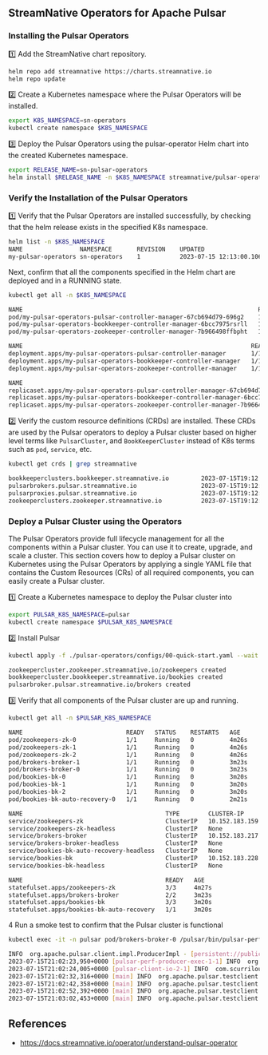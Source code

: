 StreamNative Operators for Apache Pulsar
-----------

### Installing the Pulsar Operators

1️⃣ Add the StreamNative chart repository.

```bash
helm repo add streamnative https://charts.streamnative.io
helm repo update
```

2️⃣ Create a Kubernetes namespace where the Pulsar Operators will be installed.

```bash
export K8S_NAMESPACE=sn-operators
kubectl create namespace $K8S_NAMESPACE
```

3️⃣ Deploy the Pulsar Operators using the pulsar-operator Helm chart into the created Kubernetes namespace.


```bash
export RELEASE_NAME=sn-pulsar-operators
helm install $RELEASE_NAME -n $K8S_NAMESPACE streamnative/pulsar-operator
```

### Verify the Installation of the Pulsar Operators

1️⃣ Verify that the Pulsar Operators are installed successfully, by checking that the helm release exists in the specified K8s namespace.

```bash
helm list -n $K8S_NAMESPACE
NAME               	NAMESPACE   	REVISION	UPDATED                               	STATUS  	CHART                 	APP VERSION
my-pulsar-operators	sn-operators	1       	2023-07-15 12:13:00.10625632 -0700 PDT	deployed	pulsar-operator-0.17.0	0.17.0     
```

Next, confirm that all the components specified in the Helm chart are deployed and in a RUNNING state.

```bash
kubectl get all -n $K8S_NAMESPACE

NAME                                                                  READY   STATUS    RESTARTS   AGE
pod/my-pulsar-operators-pulsar-controller-manager-67cb694d79-696g2    1/1     Running   0          116s
pod/my-pulsar-operators-bookkeeper-controller-manager-6bcc7975rsrll   1/1     Running   0          116s
pod/my-pulsar-operators-zookeeper-controller-manager-7b966498ffbpht   1/1     Running   0          116s

NAME                                                                READY   UP-TO-DATE   AVAILABLE   AGE
deployment.apps/my-pulsar-operators-pulsar-controller-manager       1/1     1            1           117s
deployment.apps/my-pulsar-operators-bookkeeper-controller-manager   1/1     1            1           117s
deployment.apps/my-pulsar-operators-zookeeper-controller-manager    1/1     1            1           117s

NAME                                                                           DESIRED   CURRENT   READY   AGE
replicaset.apps/my-pulsar-operators-pulsar-controller-manager-67cb694d79       1         1         1       116s
replicaset.apps/my-pulsar-operators-bookkeeper-controller-manager-6bcc7975f9   1         1         1       116s
replicaset.apps/my-pulsar-operators-zookeeper-controller-manager-7b966498f9    1         1         1       116s
```


2️⃣ Verify the custom resource definitions (CRDs) are installed. These CRDs are used by the Pulsar operators to deploy
a Pulsar cluster based on higher level terms like `PulsarCluster`, and `BookKeeperCluster` instead of K8s terms such as `pod`, `service`, etc.

```bash
kubectl get crds | grep streamnative

bookkeeperclusters.bookkeeper.streamnative.io         2023-07-15T19:12:56Z
pulsarbrokers.pulsar.streamnative.io                  2023-07-15T19:12:56Z
pulsarproxies.pulsar.streamnative.io                  2023-07-15T19:12:57Z
zookeeperclusters.zookeeper.streamnative.io           2023-07-15T19:12:57Z
```

### Deploy a Pulsar Cluster using the Operators
The Pulsar Operators provide full lifecycle management for all the components within a Pulsar cluster. You can use it 
to create, upgrade, and scale a cluster. This section covers how to deploy a Pulsar cluster on Kubernetes using the 
Pulsar Operators by applying a single YAML file that contains the Custom Resources (CRs) of all required components, you can easily create a Pulsar cluster.

1️⃣ Create a Kubernetes namespace to deploy the Pulsar cluster into

```bash
export PULSAR_K8S_NAMESPACE=pulsar
kubectl create namespace $PULSAR_K8S_NAMESPACE
```

2️⃣ Install Pulsar

```bash
kubectl apply -f ./pulsar-operators/configs/00-quick-start.yaml --wait --namespace $PULSAR_K8S_NAMESPACE

zookeepercluster.zookeeper.streamnative.io/zookeepers created
bookkeepercluster.bookkeeper.streamnative.io/bookies created
pulsarbroker.pulsar.streamnative.io/brokers created
```

3️⃣ Verify that all components of the Pulsar cluster are up and running.

```bash
kubectl get all -n $PULSAR_K8S_NAMESPACE

NAME                             READY   STATUS    RESTARTS   AGE
pod/zookeepers-zk-0              1/1     Running   0          4m26s
pod/zookeepers-zk-1              1/1     Running   0          4m26s
pod/zookeepers-zk-2              1/1     Running   0          4m26s
pod/brokers-broker-1             1/1     Running   0          3m23s
pod/brokers-broker-0             1/1     Running   0          3m23s
pod/bookies-bk-0                 1/1     Running   0          3m20s
pod/bookies-bk-1                 1/1     Running   0          3m20s
pod/bookies-bk-2                 1/1     Running   0          3m20s
pod/bookies-bk-auto-recovery-0   1/1     Running   0          2m21s

NAME                                        TYPE        CLUSTER-IP       EXTERNAL-IP   PORT(S)                                        AGE
service/zookeepers-zk                       ClusterIP   10.152.183.159   <none>        2181/TCP,8000/TCP,9990/TCP                     4m27s
service/zookeepers-zk-headless              ClusterIP   None             <none>        2181/TCP,2888/TCP,3888/TCP,8000/TCP,9990/TCP   4m27s
service/brokers-broker                      ClusterIP   10.152.183.217   <none>        6650/TCP,8080/TCP                              4m26s
service/brokers-broker-headless             ClusterIP   None             <none>        6650/TCP,8080/TCP                              4m26s
service/bookies-bk-auto-recovery-headless   ClusterIP   None             <none>        3181/TCP,8000/TCP                              3m20s
service/bookies-bk                          ClusterIP   10.152.183.228   <none>        3181/TCP,8000/TCP                              3m20s
service/bookies-bk-headless                 ClusterIP   None             <none>        3181/TCP,8000/TCP                              3m20s

NAME                                        READY   AGE
statefulset.apps/zookeepers-zk              3/3     4m27s
statefulset.apps/brokers-broker             2/2     3m23s
statefulset.apps/bookies-bk                 3/3     3m20s
statefulset.apps/bookies-bk-auto-recovery   1/1     3m20s
```

4 Run a smoke test to confirm that the Pulsar cluster is functional

```bash
kubectl exec -it -n pulsar pod/brokers-broker-0 /pulsar/bin/pulsar-perf produce persistent://public/default/test

INFO  org.apache.pulsar.client.impl.ProducerImpl - [persistent://public/default/test] [brokers-1-0] Created producer on cnx [id: 0x8aeb8192, L:/10.1.192.100:56566 - R:brokers-broker-0.brokers-broker-headless.pulsar.svc.cluster.local/10.1.192.100:6650]
2023-07-15T21:02:23,950+0000 [pulsar-perf-producer-exec-1-1] INFO  org.apache.pulsar.testclient.PerformanceProducer - Created 1 producers
2023-07-15T21:02:24,005+0000 [pulsar-client-io-2-1] INFO  com.scurrilous.circe.checksum.Crc32cIntChecksum - SSE4.2 CRC32C provider initialized
2023-07-15T21:02:32,316+0000 [main] INFO  org.apache.pulsar.testclient.PerformanceProducer - Throughput produced:     831 msg ---     83.1 msg/s ---      0.6 Mbit/s  --- failure      0.0 msg/s --- Latency: mean:   6.960 ms - med:   6.772 - 95pct:   9.490 - 99pct:  11.210 - 99.9pct:  23.170 - 99.99pct:  29.036 - Max:  29.036
2023-07-15T21:02:42,358+0000 [main] INFO  org.apache.pulsar.testclient.PerformanceProducer - Throughput produced:    1838 msg ---    100.0 msg/s ---      0.8 Mbit/s  --- failure      0.0 msg/s --- Latency: mean:   7.066 ms - med:   6.124 - 95pct:   8.454 - 99pct:  42.647 - 99.9pct:  94.420 - 99.99pct:  95.330 - Max:  95.330
2023-07-15T21:02:52,392+0000 [main] INFO  org.apache.pulsar.testclient.PerformanceProducer - Throughput produced:    2841 msg ---    100.0 msg/s ---      0.8 Mbit/s  --- failure      0.0 msg/s --- Latency: mean:   6.203 ms - med:   5.960 - 95pct:   7.693 - 99pct:   9.641 - 99.9pct:  43.079 - 99.99pct:  48.938 - Max:  48.938
2023-07-15T21:03:02,453+0000 [main] INFO  org.apache.pulsar.testclient.PerformanceProducer - Throughput produced:    3845 msg ---    100.0 msg/s ---      0.8 Mbit/s  --- failure      0.0 msg/s --- Latency: mean:   9.487 ms - med:   5.975 - 95pct:   7.911 - 99pct: 163.274 - 99.9pct: 250.903 - 99.99pct: 259.981 - Max: 259.981
```

References
------------
- https://docs.streamnative.io/operator/understand-pulsar-operator